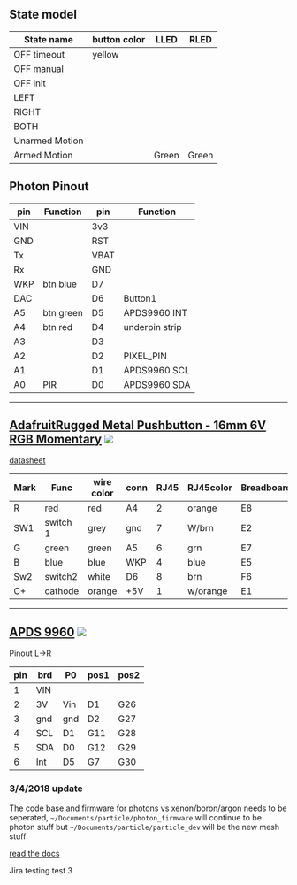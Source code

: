## State model

State name | button color | LLED | RLED
--------|---------|------|-----
OFF timeout | yellow
OFF manual | 
OFF init | 
LEFT | 
RIGHT | 
BOTH | 
Unarmed Motion |
Armed Motion |   | Green | Green


## Photon Pinout


pin | Function | pin | Function
----| ------- | ----| -------
VIN|  | 3v3 |
GND|  | RST |
Tx|  | VBAT |
Rx|  | GND |
WKP| btn blue | D7 |
DAC|  | D6 | Button1
A5| btn green  | D5 | APDS9960 INT
A4| btn red  | D4 | underpin strip
A3|   | D3 |
A2|  | D2 | PIXEL_PIN
A1|   | D1 | APDS9960 SCL
A0| PIR  | D0 | APDS9960 SDA
---

## [AdafruitRugged Metal Pushbutton - 16mm 6V RGB Momentary](https://www.adafruit.com/product/3350) ![](https://cdn-shop.adafruit.com/145x109/3350-01.jpg)
[datasheet](https://cdn-shop.adafruit.com/product-files/3350/C5279+datasheet+PM161F-10E-RGB-12V-S-IP67.pdf)


Mark | Func | wire color | conn | RJ45 |RJ45color | Breadboard
-----|------|-----|---|---|---|---
R | red | red | A4  | 2 | orange | E8
SW1 | switch 1 | grey  | gnd  | 7 | W/brn | E2
G |green | green | A5 | 6  | grn | E7
B | blue | blue | WKP | 4 | blue | E5
Sw2 | switch2 | white | D6 | 8 | brn | F6
C+ | cathode | orange | +5V | 1 | w/orange | E1

---
## [APDS 9960](https://www.adafruit.com/product/3595?gclid=CjwKCAjwkMbaBRBAEiwAlH5v_vXEeEj5wqdsNyfCPhlPawC_t2XqHsi7MnRGNWbrNEu6n_z87asYChoCqK0QAvD_BwE)  ![](https://cdn-shop.adafruit.com/145x109/3595-00.jpg)

Pinout L->R

pin | brd |P0 |pos1 | pos2
--|--|--|--|--
1 | VIN|||
2 | 3V  | Vin | D1 | G26
3 | gnd  | gnd | D2 | G27
4 | SCL | D1 | G11 | G28
5 | SDA | D0 | G12 | G29
6 | Int | D5 | G7 | G30


### 3/4/2018 update 

The code base and firmware for photons vs xenon/boron/argon needs to be seperated,  ```~/Documents/particle/photon_firmware``` will continue to be photon stuff but ```~/Documents/particle/particle_dev```  will be the new mesh stuff

[read the docs](https://media.readthedocs.org/pdf/adafruit-circuitpython-apds9960/latest/adafruit-circuitpython-apds9960.pdf)

Jira testing test 3
